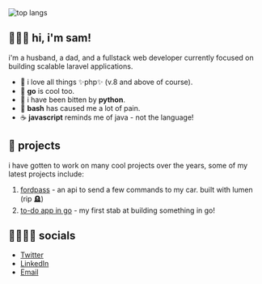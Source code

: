 <img src="https://github-readme-stats.vercel.app/api/top-langs/?username=samuel-fonseca&layout=compact&theme=transparent" alt="top langs" />

## 🧑🏽‍🚀 hi, i'm sam!

i'm a husband, a dad, and a fullstack web developer currently focused on building scalable laravel applications.

- 🐘 i love all things ✨php✨ (v.8 and above of course).
- 🦫 **go** is cool too.
- 🐍 i have been bitten by **python**.
- 💾 **bash** has caused me a lot of pain.
- ☕️ **javascript** reminds me of java - not the language!

## 🔭 projects

i have gotten to work on many cool projects over the years, some of my latest projects include:

1. [fordpass](https://github.com/samuel-fonseca/fordpass) -  an api to send a few commands to my car. built with lumen (rip 🪦)
2. [to-do app in go](https://github.com/samuel-fonseca/task-manager-api) - my first stab at building something in go!

## 🫸🏼🫷🏼 socials

- [Twitter](https://x.com/oneofthesamuels)
- [LinkedIn](https://www.linkedin.com/in/sam-fonseca/)
- [Email](mailto:samuel.fonseca@protonmail.com)

<!--
**samuel-fonseca/samuel-fonseca** is a ✨ _special_ ✨ repository because its `README.md` (this file) appears on your GitHub profile.

Here are some ideas to get you started:

- 🔭 I’m currently working on ...
- 🌱 I’m currently learning ...
- 👯 I’m looking to collaborate on ...
- 🤔 I’m looking for help with ...
- 💬 Ask me about ...
- 📫 How to reach me: ...
- 😄 Pronouns: ...
- ⚡ Fun fact: ...
-->

